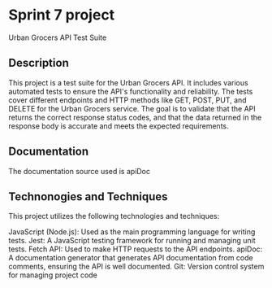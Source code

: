 # Sprint 7 project
Urban Grocers API Test Suite

## Description
This project is a test suite for the Urban Grocers API. It includes various automated tests to ensure the API's functionality and reliability. The tests cover different endpoints and HTTP methods like GET, POST, PUT, and DELETE for the Urban Grocers service. The goal is to validate that the API returns the correct response status codes, and that the data returned in the response body is accurate and meets the expected requirements.

## Documentation 
The documentation source used is apiDoc

## Technonogies and Techniques
This project utilizes the following technologies and techniques:

JavaScript (Node.js): Used as the main programming language for writing tests.
Jest: A JavaScript testing framework for running and managing unit tests.
Fetch API: Used to make HTTP requests to the API endpoints.
apiDoc: A documentation generator that generates API documentation from code comments, ensuring the API is well documented.
Git: Version control system for managing project code
